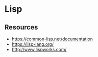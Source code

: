 # Lisp

## Resources

-   https://common-lisp.net/documentation
-   https://lisp-lang.org/
-   http://www.lispworks.com/
